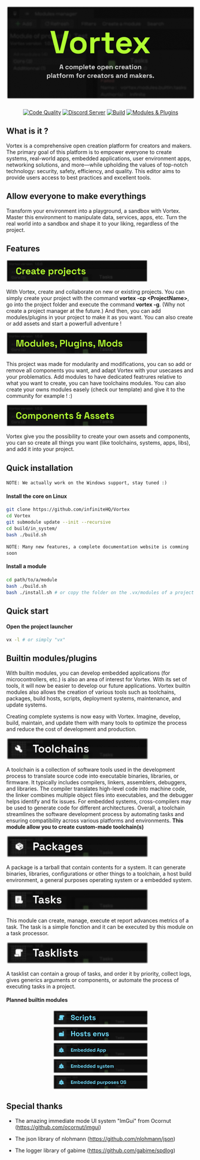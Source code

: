 

<a href="https://infinite.si">
  <h1 align="center">
    <picture>
      <source media="(prefers-color-scheme: dark)" srcset="./.github/imgs/main.png">
      <img height="250px" src="./.github/imgs/main.png">
    </picture>
  </h1>
</a>

<div align="center">
<a title="Code Quality" href="https://www.codefactor.io/repository/github/infinitehq/Vortex"><img alt="Code Quality" src="https://img.shields.io/codefactor/grade/github/infinitehq/Vortex?longCache=true&style=for-the-badge&label=Code%20Quality&logoColor=fff&logo=CodeFactor&branch=master"></a>
  <a title="Discord Server" href="https://discord.gg/H2wptkecUg"><img alt="Discord Server" src="https://img.shields.io/discord/1095333825762046194?label=Discord&logo=Discord&logoColor=fff&style=for-the-badge"></a>
<a title="'Build' workflow Status" href="https://img.shields.io/github/actions/workflow/status/infiniteHQ/Vortex/build.yml"><img alt="Build" src="https://img.shields.io/github/actions/workflow/status/infiniteHQ/Vortex/build.yml?longCache=true&style=for-the-badge&label=Build&logoColor=fff&logo=GitHub%20Actions&branch=main"></a>
  <a title="Modules & Plugins" href=""><img alt="Modules & Plugins" src="https://img.shields.io/badge/Modules-Supported-brightgreen?logo=stackedit&logoColor=%23FFFFFF&style=for-the-badge"></a>
</div>

## What is it ?
Vortex is a comprehensive open creation platform for creators and makers. The primary goal of this platform is to empower everyone to create systems, real-world apps, embedded applications, user environment apps, networking solutions, and more—while upholding the values of top-notch technology: security, safety, efficiency, and quality. This editor aims to provide users access to best practices and excellent tools.

## Allow everyone to make everythings

Transform your environment into a playground, a sandbox with Vortex. Master this environment to manipulate data, services, apps, etc. Turn the real world into a sandbox and shape it to your liking, regardless of the project.

## Features
<img height="60px" alt="Code Quality" src=".github/imgs/projects.png">

With Vortex, create and collaborate on new or existing projects. You can simply create your project with the command **vortex -cp \<ProjectName>**, go into the project folder and execute the command **vortex -g**. (Why not create a project manager at the future.) And then, you can add modules/plugins in your project to make it as you want. You can also create or add assets and start a powerfull adventure !

<img height="60px" alt="Code Quality" src=".github/imgs/modules.png">

This project was made for modularity and modifications, you can so add or remove all components you want, and adapt Vortex with your usecases and your problematics. Add modules to have dedicated featrures relative to what you want to create, you can have toolchains modules. You can also create your owns modules easely (check our template) and give it to the community for example ! :)

<img height="60px" alt="Code Quality" src=".github/imgs/components.png">

Vortex give you the possibility to create your own assets and components, you can so create all things you want (like toolchains, systems, apps, libs), and add it into your project.

## Quick installation
`NOTE: We actually work on the Windows support, stay tuned :)`

#### Install the core on Linux
```bash
git clone https://github.com/infiniteHQ/Vortex
cd Vortex
git submodule update --init --recursive
cd build/in_system/
bash ./build.sh
```

`NOTE: Many new features, a complete documentation website is comming soon`
#### Install a module
```bash
cd path/to/a/module
bash ./build.sh
bash ./install.sh # or copy the folder on the .vx/modules of a project
```

## Quick start
#### Open the project launcher
```bash
vx -l # or simply "vx"
```

## Builtin modules/plugins

With builtin modules, you can develop embedded applications (for microcontrollers, etc.) is also an area of interest for Vortex. With its set of tools, it will now be easier to develop our future applications. Vortex builtin modules also allows the creation of various tools such as toolchains, packages, build hosts, scripts, deployment systems, maintenance, and update systems. 

Creating complete systems is now easy with Vortex. Imagine, develop, build, maintain, and update them with many tools to optimize the process and reduce the cost of development and production.


<img height="60px" alt="Toolchains" src=".github/imgs/toolchains.png">

A toolchain is a collection of software tools used in the development process to translate source code into executable binaries, libraries, or firmware. It typically includes compilers, linkers, assemblers, debuggers, and libraries. The compiler translates high-level code into machine code, the linker combines multiple object files into executables, and the debugger helps identify and fix issues. For embedded systems, cross-compilers may be used to generate code for different architectures. Overall, a toolchain streamlines the software development process by automating tasks and ensuring compatibility across various platforms and environments.
**This module allow you to create custom-made toolchain(s)**


<img height="60px" alt="Packages" src=".github/imgs/packages.png">

A package is a tarball that contain contents for a system. It can generate binaries, libraries, configurations or other things to a toolchain, a host build environment, a general purposes operating system or a embedded system. 

<img height="60px" alt="Tasks" src=".github/imgs/tasks.png">

This module can create, manage, execute et report advances metrics of a task. The task is a simple fonction and it can be executed by this module on a task processor.

<img height="60px" alt="Tasklists" src=".github/imgs/tasklists.png">

A tasklist can contain a group of tasks, and order it by priority, collect logs, gives generics arguments or components, or automate the process of executing tasks in a project.


#### Planned builtin modules
<div align="center">
<img height="40px" alt="Tasklists" src=".github/imgs/scripts.png">
<img height="40px" alt="Tasklists" src=".github/imgs/hosts.png">
<img height="40px" alt="Tasklists" src=".github/imgs/embeddedapp.png">
<img height="40px" alt="Tasklists" src=".github/imgs/embeddedsystem.png">
<img height="40px" alt="Tasklists" src=".github/imgs/gpos.png">
</div>

## Special thanks

- The amazing immediate mode UI system "ImGui" from Ocornut (https://github.com/ocornut/imgui)

- The json library of nlohmann (https://github.com/nlohmann/json)

- The logger library of gabime (https://github.com/gabime/spdlog)
